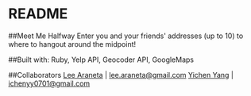 # README
##Meet Me Halfway
Enter you and your friends' addresses (up to 10) to where to hangout around the midpoint!

##Built with:
Ruby, Yelp API, Geocoder API, GoogleMaps 

##Collaborators
[Lee Araneta](https://github.com/leearaneta/) | lee.araneta@gmail.com 
[Yichen Yang](https://github.com/yicheny001/) | ichenyy0701@gmail.com
